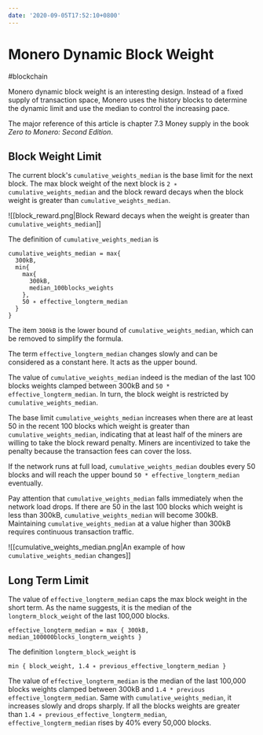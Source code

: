 ```yaml
---
date: '2020-09-05T17:52:10+0800'
---
```


# Monero Dynamic Block Weight

#blockchain

Monero dynamic block weight is an interesting design. Instead of a fixed supply of transaction space, Monero uses the history blocks to determine the dynamic limit and use the median to control the increasing pace.

<!--more-->

The major reference of this article is chapter 7.3 Money supply in the book *Zero to Monero: Second Edition*.

## Block Weight Limit

The current block's `cumulative_weights_median` is the base limit for the next block. The max block weight of the next block is `2 ∗ cumulative_weights_median` and the block reward decays when the block weight is greater than `cumulative_weights_median`.

![[block_reward.png|Block Reward decays when the weight is greater than `cumulative_weights_median`]]

The definition of `cumulative_weights_median`  is

```
cumulative_weights_median = max{
  300kB,
  min{
    max{
      300kB,
      median_100blocks_weights
    },
    50 ∗ effective_longterm_median
  }
}
```

The item `300kB` is the lower bound of `cumulative_weights_median`, which can be removed to simplify the formula.

The term `effective_longterm_median` changes slowly and can be considered as a constant here. It acts as the upper bound.

The value of `cumulative_weights_median` indeed is the median of the last 100 blocks weights clamped between 300kB and `50 * effective_longterm_median`. In turn, the block weight is restricted by `cumulative_weights_median`.

The base limit `cumulative_weights_median` increases when there are at least 50 in the recent 100 blocks which weight is greater than `cumulative_weights_median`, indicating that at least half of the miners are willing to take the block reward penalty. Miners are incentivized to take the penalty because the transaction fees can cover the loss.

If the network runs at full load,  `cumulative_weights_median` doubles every 50 blocks and will reach the upper bound `50 * effective_longterm_median` eventually.

Pay attention that `cumulative_weights_median` falls immediately when the network load drops. If there are 50 in the last 100 blocks which weight is less than 300kB, `cumulative_weights_median` will become 300kB. Maintaining `cumulative_weights_median` at a value higher than 300kB requires continuous transaction traffic.

![[cumulative_weights_median.png|An example of how `cumulative_weights_median` changes]]

## Long Term Limit

The value of `effective_longterm_median` caps the max block weight in the short term. As the name suggests, it is the median of the `longterm_block_weight` of the last 100,000 blocks.

```
effective_longterm_median = max { 300kB, median_100000blocks_longterm_weights }
```

The definition  `longterm_block_weight`  is

```
min { block_weight, 1.4 ∗ previous_effective_longterm_median }
```

The value of `effective_longterm_median` is the median of the last 100,000 blocks weights clamped between 300kB and `1.4 * previous effective_longterm_median`. Same with `cumulative_weights_median`, it increases slowly and drops sharply.
If all the blocks weights are greater than `1.4 ∗ previous_effective_longterm_median`, `effective_longterm_median` rises by 40% every 50,000 blocks.
